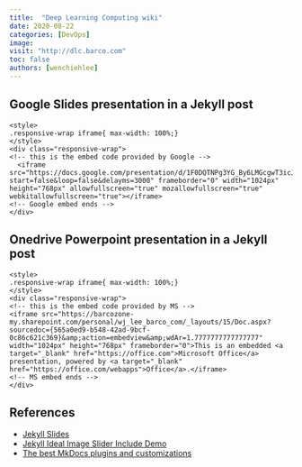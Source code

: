 ```yaml
---
title:  "Deep Learning Computing wiki"
date: 2020-08-22
categories: [DevOps]
image: 
visit: "http://dlc.barco.com"
toc: false
authors: [wenchiehlee]
---
```



## Google Slides presentation in a Jekyll post 

```{r echo=FALSE, eval=FALSE}
<style>
.responsive-wrap iframe{ max-width: 100%;}
</style>
<div class="responsive-wrap">
<!-- this is the embed code provided by Google -->
  <iframe src="https://docs.google.com/presentation/d/1F0DQTNPg3YG_By6LMGcgwT3icJ3eMhCiupAZm76CIfE/embed?start=false&loop=false&delayms=3000" frameborder="0" width="1024px" height="768px" allowfullscreen="true" mozallowfullscreen="true" webkitallowfullscreen="true"></iframe>
<!-- Google embed ends -->
</div>
```

## Onedrive Powerpoint presentation in a Jekyll post 
```{r echo=FALSE, eval=FALSE}
<style>
.responsive-wrap iframe{ max-width: 100%;}
</style>
<div class="responsive-wrap">
<!-- this is the embed code provided by MS -->
<iframe src="https://barcozone-my.sharepoint.com/personal/wj_lee_barco_com/_layouts/15/Doc.aspx?sourcedoc={565a0ed9-b548-42ad-9bcf-0c86c621c369}&amp;action=embedview&amp;wdAr=1.7777777777777777" width="1024px" height="768px" frameborder="0">This is an embedded <a target="_blank" href="https://office.com">Microsoft Office</a> presentation, powered by <a target="_blank" href="https://office.com/webapps">Office</a>.</iframe>
<!-- MS embed ends -->
</div>

```

## References
* [Jekyll Slides](https://bleonard.com/jekyll-slides-308f736f719a)
* [Jekyll Ideal Image Slider Include Demo](https://jekylltools.github.io/jekyll-ideal-image-slider-include/examples/)
* [The best MkDocs plugins and customizations](https://chrieke.medium.com/the-best-mkdocs-plugins-and-customizations-fc820eb19759)